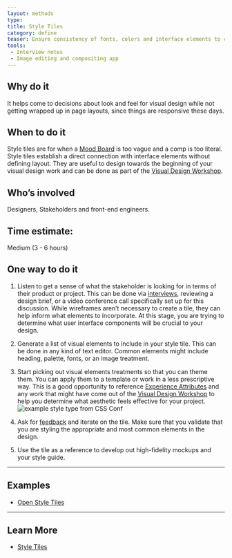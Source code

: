 ```yaml
---
layout: methods
type:
title: Style Tiles
category: define
teaser: Ensure consistency of fonts, colors and interface elements to communicate the essence of a visual brand for the web.
tools:
 - Interview notes
 - Image editing and compositing app
---
```


## Why do it

It helps come to decisions about look and feel for visual design while not getting wrapped up in page layouts, since things are responsive these days.

## When to do it

Style tiles are for when a [Mood Board](/methods/moodboards/) is too vague and a comp is too literal. Style tiles establish a direct connection with interface elements without defining layout. They are useful to design towards the beginning of your visual design work and can be done as part of the [Visual Design Workshop](/methods/visual-design-workshop/).

## Who’s involved

Designers, Stakeholders and front-end engineers.


## Time estimate:
Medium (3 - 6 hours)

## One way to do it

1. Listen to get a sense of what the stakeholder is looking for in terms of their product or project. This can be done via [interviews](/methods/interviews/), reviewing a design brief, or a video conference call specifically set up for this discussion. While wireframes aren’t necessary to create a tile, they can help inform what elements to incorporate. At this stage, you are trying to determine what user interface components will be crucial to your design.

2. Generate a list of visual elements to include in your style tile. This can be done in any kind of text editor. Common elements might include heading, palette, fonts, or an image treatment.

3. Start picking out visual elements treatments so that you can theme them. You can apply them to a template or work in a less prescriptive way. This is a good opportunity to reference [Experience Attributes](/methods/experience-attributes/) and any work that might have come out of the [Visual Design Workshop](/methods/visual-design-workshop/) to help you determine what aesthetic feels effective for your project.
    ![example style type from CSS Conf](/img/methods/style-tiles/cssconf-style-tile.jpg)

4. Ask for [feedback](/methods/feedback-session/) and iterate on the tile. Make sure that you validate that you are styling the appropriate and most common elements in the design.

5. Use the tile as a reference to develop out high-fidelity mockups and your style guide.

---

## Examples

* [Open Style Tiles](https://github.com/abbylarner/open-tiles)

---

## Learn More

* [Style Tiles](http://styletil.es)
